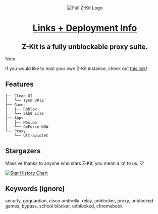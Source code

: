 <p align="center">
  <img src="https://github.com/user-attachments/assets/40df0ec0-7dc4-43f3-99cb-b87a2b7b163b" alt="Full Z-Kit Logo">
<p align="center">
<h1 align="center"><a href = "https://github.com/Z-Kit-Team/Z-Kit/blob/main/INSTANCES.md">Links + Deployment Info</a></h1>

<h2 align="center"> Z-Kit is a fully unblockable proxy suite.</h2>

> [!NOTE]  
> If you would like to host your own Z-Kit instance, check out [this link](https://github.com/Z-Kit-Team/Z-Kit/blob/main/INSTANCES.md)!

## Features
```
├── Clean UI
│   └── Tysm VRTZ
├── Games
│   ├── Roblox
│   └── 3kh0 Lite
├── Apps
│   ├── Now.GG
│   └── GeForce NOW
└── Proxy
    └── Ultraviolet
```

## Stargazers
Massive thanks to anyone who stars Z-Kit, you mean a lot to us. ♡

<a href="https://www.star-history.com/#Z-Kit-Team/Z-Kit&Date">
 <picture>
   <source media="(prefers-color-scheme: dark)" srcset="https://api.star-history.com/svg?repos=Z-Kit-Team/Z-Kit&type=Date&theme=dark" />
   <source media="(prefers-color-scheme: light)" srcset="https://api.star-history.com/svg?repos=Z-Kit-Team/Z-Kit&type=Date" />
   <img alt="Star History Chart" src="https://api.star-history.com/svg?repos=Z-Kit-Team/Z-Kit&type=Date" />
 </picture>
</a>

## Keywords (ignore)
securly, goguardian, cisco umbrella, relay, unblocker, proxy, unblocked games, bypass, school blocker, unblocked, chromebook
